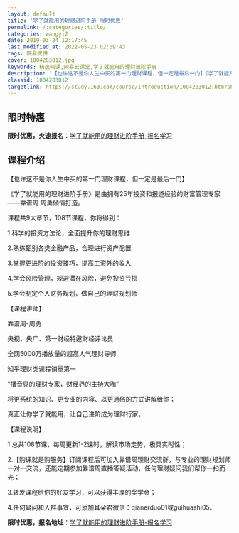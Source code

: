 ```yaml
---
layout: default
title: '学了就能用的理财进阶手册-限时优惠'
permalink: /:categories/:title/
categories: wangyi2
date: 2019-03-24 12:17:45
last_modified_at: 2022-05-23 02:09:43
tags: 网易提供
cover: 1004283012.jpg
keywords: 精选网课,网易云课堂,学了就能用的理财进阶手册
description: '【也许这不是你人生中买的第一门理财课程，但一定是最后一门】《学了就能用的理财进阶手册》是由拥有25年投资和报道经验的财富'
classid: 1004283012
targetlink: https://study.163.com/course/introduction/1004283012.htm?share=1&shareId=1025206652&utm_campaign=share&utm_medium=iphoneShare&utm_source=&utm_u=1025206652
---
```


## 限时特惠

**限时优惠，火速报名**：[学了就能用的理财进阶手册-报名学习](https://study.163.com/course/introduction/1004283012.htm?share=1&shareId=1025206652&utm_campaign=share&utm_medium=iphoneShare&utm_source=&utm_u=1025206652)

## 课程介绍

【也许这不是你人生中买的第一门理财课程，但一定是最后一门】



《学了就能用的理财进阶手册》是由拥有25年投资和报道经验的财富管理专家——靠谱周 周勇倾情打造。



课程共9大章节，108节课程，你将得到：

1.科学的投资方法论，全面提升你的理财思维

2.熟练甄别各类金融产品，合理进行资产配置

3.掌握更进阶的投资技巧，提高工资外的收入

4.学会风险管理，规避潜在风险，避免投资亏损

5.学会制定个人财务规划，做自己的理财规划师



【课程讲师】

靠谱周-周勇

央视、央广、第一财经特邀财经评论员

全网5000万播放量的超高人气理财导师

知乎理财类课程销量第一



“播音界的理财专家，财经界的主持大咖”

将更系统的知识、更专业的内容、以更通俗的方式讲解给你；

真正让你学了就能用，让自己进阶成为理财行家。



【课程说明】

1.总共108节课，每周更新1-2课时，解读市场走势，极具实时性；

2.【购课就是购服务】订阅课程后可加入靠谱周理财交流群，与专业的理财规划师一对一交流，还能定期参加靠谱周直播答疑活动，任何理财疑问我们帮你一扫而光；

3.转发课程给你的好友学习，可以获得丰厚的奖学金；

4.任何疑问和入群事宜，可添加耳朵君微信：qianerduo01或guihuashi05。

**限时优惠，报名地址**：[学了就能用的理财进阶手册-报名学习](https://study.163.com/course/introduction/1004283012.htm?share=1&shareId=1025206652&utm_campaign=share&utm_medium=iphoneShare&utm_source=&utm_u=1025206652)

